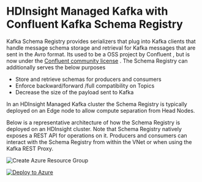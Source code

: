 # HDInsight Managed Kafka with Confluent Kafka Schema Registry
Kafka Schema Registry provides serializers that plug into Kafka clients that handle  message schema storage and retrieval for Kafka messages that are sent in the Avro format. Its used to be a  OSS project by Confluent , but is now under the [Confluent community license](https://www.confluent.io/blog/license-changes-confluent-platform/) . The Schema Registry can additionally serves the below purposes
 
 - Store and retrieve schemas for producers and consumers
 - Enforce backward/forward /full compatibility on Topics
 - Decrease the size of the payload sent to Kafka  

In an HDInsight Managed Kafka cluster the Schema Registry is typically deployed on an Edge node to allow compute separation from Head Nodes. 

Below is a representative architecture of how the Schema Registry is deployed on an HDInsight cluster. Note that Schema Registry natively exposes a REST API for operations on it.  Producers and consumers can interact with the Schema Registry from within the VNet or when using the Kafka REST Proxy. 

![Create Azure Resource Group](https://github.com/arnabganguly/Kafkaschemaregistry/blob/master/images/Pic1.png)

[![Deploy to Azure](https://aka.ms/deploytoazurebutton)](https://portal.azure.com/#create/Microsoft.Template/uri/https%3A%2F%2Fraw.githubusercontent.com%2Farnabganguly%2FKafkaschemaregistry%2Fmaster%2Fazuredeploy.json
)


<!--stackedit_data:
eyJoaXN0b3J5IjpbLTEyNDYyOTA1NTIsLTE4NTU1ODE0NjMsMT
YzNTcxMzc1NSwtOTcwNjA5MTk1LDIwMjMyOTgwNzMsLTQ0MDU4
Mzk2NywtMTI2Njc3MDUyNSwxNDkxNTM2NjEsNjU1ODMxOTQ5LD
g1MjMwMTQ1NSwyNzA1Mzk2NjldfQ==
-->